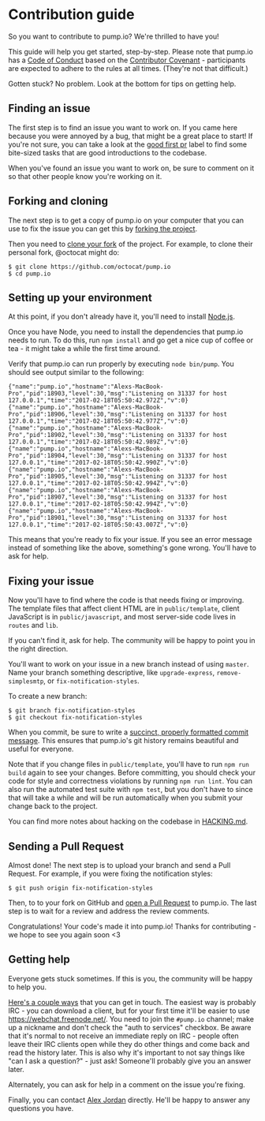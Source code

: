 # Contribution guide

So you want to contribute to pump.io? We're thrilled to have you!

This guide will help you get started, step-by-step. Please note that
pump.io has a [Code of Conduct][] based on
the [Contributor Covenant][] - participants are expected to adhere to
the rules at all times. (They're not that difficult.)

Gotten stuck? No problem. Look at the bottom for tips on getting help.

## Finding an issue

The first step is to find an issue you want to work on. If you came
here because you were annoyed by a bug, that might be a great place to
start! If you're not sure, you can take a look at
the [good first pr][] label to find some bite-sized tasks that are
good introductions to the codebase.

When you've found an issue you want to work on, be sure to comment on
it so that other people know you're working on it.

## Forking and cloning

The next step is to get a copy of pump.io on your computer that you
can use to fix the issue you can get this by [forking the project][].

Then you need to [clone your fork][] of the project. For example, to
clone their personal fork, @octocat might do:

    $ git clone https://github.com/octocat/pump.io
    $ cd pump.io

## Setting up your environment

At this point, if you don't already have it, you'll need to
install [Node.js][].

Once you have Node, you need to install the dependencies that pump.io
needs to run. To do this, run `npm install` and go get a nice cup of
coffee or tea - it might take a while the first time around.

Verify that pump.io can run properly by executing `node bin/pump`. You
should see output similar to the following:

    {"name":"pump.io","hostname":"Alexs-MacBook-Pro","pid":18903,"level":30,"msg":"Listening on 31337 for host 127.0.0.1","time":"2017-02-18T05:50:42.972Z","v":0}
    {"name":"pump.io","hostname":"Alexs-MacBook-Pro","pid":18906,"level":30,"msg":"Listening on 31337 for host 127.0.0.1","time":"2017-02-18T05:50:42.977Z","v":0}
    {"name":"pump.io","hostname":"Alexs-MacBook-Pro","pid":18902,"level":30,"msg":"Listening on 31337 for host 127.0.0.1","time":"2017-02-18T05:50:42.989Z","v":0}
    {"name":"pump.io","hostname":"Alexs-MacBook-Pro","pid":18904,"level":30,"msg":"Listening on 31337 for host 127.0.0.1","time":"2017-02-18T05:50:42.990Z","v":0}
    {"name":"pump.io","hostname":"Alexs-MacBook-Pro","pid":18905,"level":30,"msg":"Listening on 31337 for host 127.0.0.1","time":"2017-02-18T05:50:42.994Z","v":0}
    {"name":"pump.io","hostname":"Alexs-MacBook-Pro","pid":18907,"level":30,"msg":"Listening on 31337 for host 127.0.0.1","time":"2017-02-18T05:50:42.994Z","v":0}
    {"name":"pump.io","hostname":"Alexs-MacBook-Pro","pid":18901,"level":30,"msg":"Listening on 31337 for host 127.0.0.1","time":"2017-02-18T05:50:43.007Z","v":0}

This means that you're ready to fix your issue. If you see an error
message instead of something like the above, something's gone
wrong. You'll have to ask for help.

## Fixing your issue

Now you'll have to find where the code is that needs fixing or
improving. The template files that affect client HTML are in
`public/template`, client JavaScript is in `public/javascript`, and
most server-side code lives in `routes` and `lib`.

If you can't find it, ask for help. The community will be happy to
point you in the right direction.

You'll want to work on your issue in a new branch instead of using
`master`. Name your branch something descriptive, like
`upgrade-express`, `remove-simplesmtp`, or `fix-notification-styles`.

To create a new branch:

    $ git branch fix-notification-styles
    $ git checkout fix-notification-styles

When you commit, be sure to write
a [succinct, properly formatted commit message][commits]. This ensures
that pump.io's git history remains beautiful and useful for everyone.

Note that if you change files in `public/template`, you'll have to run
`npm run build` again to see your changes. Before committing, you
should check your code for style and correctness violations by running
`npm run lint`. You can also run the automated test suite with `npm
test`, but you don't have to since that will take a while and will be
run automatically when you submit your change back to the project.

You can find more notes about hacking on the codebase
in [HACKING.md][].

## Sending a Pull Request

Almost done! The next step is to upload your branch and send a Pull
Request. For example, if you were fixing the notification styles:

    $ git push origin fix-notification-styles

Then, to to your fork on GitHub and [open a Pull Request][] to
pump.io. The last step is to wait for a review and address the review
comments.

Congratulations! Your code's made it into pump.io! Thanks for
contributing - we hope to see you again soon <3

## Getting help

Everyone gets stuck sometimes. If this is you, the community will be
happy to help you.

[Here's a couple ways][community] that you can get in touch. The
easiest way is probably IRC - you can download a client, but for your
first time it'll be easier to use https://webchat.freenode.net/. You
need to join the `#pump.io` channel; make up a nickname and don't
check the "auth to services" checkbox. Be aware that it's normal to
not receive an immediate reply on IRC - people often leave their IRC
clients open while they do other things and come back and read the
history later. This is also why it's important to not say things like
"can I ask a question?" - just ask! Someone'll probably give you an
answer later.

Alternately, you can ask for help in a comment on the issue you're
fixing.

Finally, you can contact [Alex Jordan][] directly. He'll be happy to
answer any questions you have.

 [Code of Conduct]: https://github.com/pump-io/pump.io/blob/master/CODE_OF_CONDUCT.md
 [Contributor Covenant]: http://contributor-covenant.org/
 [good first pr]: https://github.com/pump-io/pump.io/issues?q=is%3Aopen+is%3Aissue+label%3A%22good+first+pr%22
 [forking the project]: https://help.github.com/articles/fork-a-repo/
 [clone your fork]: https://help.github.com/articles/cloning-a-repository/
 [Node.js]: https://nodejs.org
 [commits]: http://chris.beams.io/posts/git-commit/
 [HACKING.md]: https://github.com/pump-io/pump.io/blob/master/HACKING.md
 [open a Pull Request]: https://help.github.com/articles/creating-a-pull-request/
 [community]: https://github.com/pump-io/pump.io/wiki/Community
 [Alex Jordan]: https://strugee.net/contact
